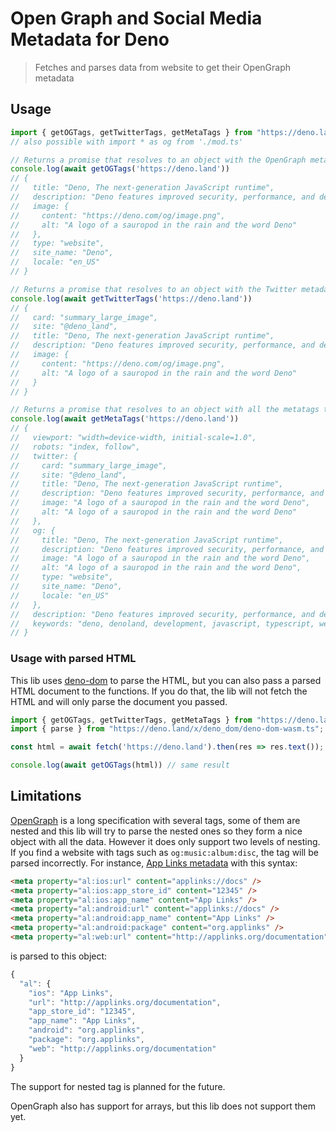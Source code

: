 # Open Graph and Social Media Metadata for Deno

> Fetches and parses data from website to get their OpenGraph metadata

## Usage

```ts
import { getOGTags, getTwitterTags, getMetaTags } from "https://deno.land/x/opengraph/mod.ts";
// also possible with import * as og from './mod.ts'

// Returns a promise that resolves to an object with the OpenGraph metadata
console.log(await getOGTags('https://deno.land'))
// {
//   title: "Deno, The next-generation JavaScript runtime",
//   description: "Deno features improved security, performance, and developer experience compared to its predecessor. "... 65 more characters,
//   image: {
//     content: "https://deno.com/og/image.png",
//     alt: "A logo of a sauropod in the rain and the word Deno"
//   },
//   type: "website",
//   site_name: "Deno",
//   locale: "en_US"
// }

// Returns a promise that resolves to an object with the Twitter metadata
console.log(await getTwitterTags('https://deno.land'))
// {
//   card: "summary_large_image",
//   site: "@deno_land",
//   title: "Deno, The next-generation JavaScript runtime",
//   description: "Deno features improved security, performance, and developer experience compared to its predecessor. "... 65 more characters,
//   image: {
//     content: "https://deno.com/og/image.png",
//     alt: "A logo of a sauropod in the rain and the word Deno"
//   }
// }

// Returns a promise that resolves to an object with all the metatags that have a name or property attribute
console.log(await getMetaTags('https://deno.land'))
// {
//   viewport: "width=device-width, initial-scale=1.0",
//   robots: "index, follow",
//   twitter: {
//     card: "summary_large_image",
//     site: "@deno_land",
//     title: "Deno, The next-generation JavaScript runtime",
//     description: "Deno features improved security, performance, and developer experience compared to its predecessor. "... 65 more characters,
//     image: "A logo of a sauropod in the rain and the word Deno",
//     alt: "A logo of a sauropod in the rain and the word Deno"
//   },
//   og: {
//     title: "Deno, The next-generation JavaScript runtime",
//     description: "Deno features improved security, performance, and developer experience compared to its predecessor. "... 65 more characters,
//     image: "A logo of a sauropod in the rain and the word Deno",
//     alt: "A logo of a sauropod in the rain and the word Deno",
//     type: "website",
//     site_name: "Deno",
//     locale: "en_US"
//   },
//   description: "Deno features improved security, performance, and developer experience compared to its predecessor. "... 65 more characters,
//   keywords: "deno, denoland, development, javascript, typescript, webassembly, wasm"
// }
```

### Usage with parsed HTML

This lib uses [deno-dom](https://deno.land/x/deno_dom) to parse the HTML, but you can also pass a parsed HTML document to the functions. If you do that, the lib will not fetch the HTML and will only parse the document you passed.

```ts
import { getOGTags, getTwitterTags, getMetaTags } from "https://deno.land/x/opengraph/mod.ts";
import { parse } from "https://deno.land/x/deno_dom/deno-dom-wasm.ts";

const html = await fetch('https://deno.land').then(res => res.text());

console.log(await getOGTags(html)) // same result
```

## Limitations

[OpenGraph](https://ogp.me) is a long specification with several tags, some of them are nested and this lib will try to parse the nested ones so they form a nice object with all the data. However it does only support two levels of nesting. If you find a website with tags such as `og:music:album:disc`, the tag will be parsed incorrectly. For instance, [App Links metadata](https://developers.facebook.com/docs/applinks/metadata-reference/ "Metadata Reference - App Links") with this syntax:
```html
<meta property="al:ios:url" content="applinks://docs" />
<meta property="al:ios:app_store_id" content="12345" />
<meta property="al:ios:app_name" content="App Links" />
<meta property="al:android:url" content="applinks://docs" />
<meta property="al:android:app_name" content="App Links" />
<meta property="al:android:package" content="org.applinks" />
<meta property="al:web:url" content="http://applinks.org/documentation" />
```
is parsed to this object:
```ts
{
  "al": {
    "ios": "App Links",
    "url": "http://applinks.org/documentation",
    "app_store_id": "12345",
    "app_name": "App Links",
    "android": "org.applinks",
    "package": "org.applinks",
    "web": "http://applinks.org/documentation"
  }
}
```
The support for nested tag is planned for the future.

OpenGraph also has support for arrays, but this lib does not support them yet.
